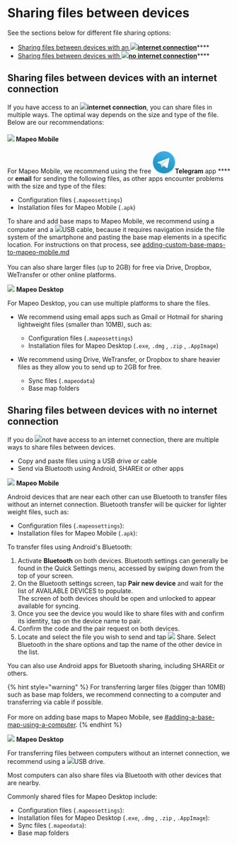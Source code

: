 # Sharing files between devices

See the sections below for different file sharing options:

* [Sharing files between devices with an ![](../../../.gitbook/assets/Internet\_connection.png)**internet connection**](./#sharing-files-between-devices-with-an-internet-connection)****
* [Sharing files between devices with  ![](../../../.gitbook/assets/no\_internet\_connection.png)**no internet connection**](./#sharing-files-between-devices-with-no-internet-connection)****

## **Sharing files between devices with an internet connection**

If you have access to an ![](../../../.gitbook/assets/Internet\_connection.png)**internet connection**, you can share files in multiple ways. The optimal way depends on the size and type of the file. Below are our recommendations:

#### ![](../../../.gitbook/assets/Mapeo\_Mobile.png) **Mapeo Mobile**

For Mapeo Mobile, we recommend using the free ![](../../../.gitbook/assets/Telegram-logo.png)**Telegram** app **** or **email** for sending the following files, as other apps encounter problems with the size and type of the files:

* Configuration files (`.mapeosettings`)&#x20;
* Installation files for Mapeo Mobile (`.apk`)

To share and add base maps to Mapeo Mobile, we recommend using a computer and a ![](../../../.gitbook/assets/USB\_cable.png)USB cable, because it requires navigation inside the file system of the smartphone and pasting the base map elements in a specific location. For instructions on that process, see [adding-custom-base-maps-to-mapeo-mobile.md](../../mapeo-mobile-installation-setup/adding-custom-base-maps-to-mapeo-mobile.md "mention")\
\
You can also share larger files (up to 2GB) for free via Drive, Dropbox, WeTransfer or other online platforms.



![](../../../.gitbook/assets/Mapeo\_Desktop.png) **Mapeo Desktop**

For Mapeo Desktop, you can use multiple platforms to share the files.&#x20;

*   We recommend using email apps such as Gmail or Hotmail for sharing lightweight files (smaller than 10MB), such as:

    * Configuration files (`.mapeosettings`)
    * Installation files for Mapeo Desktop (`.exe`, `.dmg` , `.zip` , `.AppImage`)


* We recommend using Drive, WeTransfer, or Dropbox to share heavier files as they allow you to send up to 2GB for free.
  * Sync files (`.mapeodata`)
  * Base map folders

## **Sharing files between devices with  no internet connection**

If you do ![](../../../.gitbook/assets/no\_internet\_connection.png)not have access to an internet connection, there are multiple ways to share files between devices.

* Copy and paste files using a USB drive or cable
* Send via Bluetooth using Android, SHAREit or other apps

![](../../../.gitbook/assets/Mapeo\_Mobile.png) **Mapeo Mobile**

Android devices that are near each other can use Bluetooth to transfer files without an internet connection. Bluetooth transfer will be quicker for lighter weight files, such as:&#x20;

* Configuration files (`.mapeosettings`):&#x20;
* Installation files for Mapeo Mobile (`.apk`):

To transfer files using Android's Bluetooth:

1. Activate **Bluetooth** on both devices. Bluetooth settings can generally be found in the Quick Settings menu, accessed by swiping down from the top of your screen.
2. On the Bluetooth settings screen, tap **Pair new device** and wait for the list of AVAILABLE DEVICES to populate.\
   The screen of both devices should be open and unlocked to appear available for syncing.
3. Once you see the device you would like to share files with and confirm its identity, tap on the device name to pair.&#x20;
4. Confirm the code and the pair request on both devices.
5. Locate and select the file you wish to send and tap  ![](../../../.gitbook/assets/app\_icons\_share\_35px.png) Share. Select Bluetooth in the share options and tap the name of the other device in the list.

You can also use Android apps for Bluetooth sharing, including SHAREit or others.

{% hint style="warning" %}
For transferring larger files (bigger than 10MB) such as base map folders, we recommend connecting to a computer and transferring via cable if possible. \
\
For more on adding base maps to Mapeo Mobile, see [#adding-a-base-map-using-a-computer](../../mapeo-mobile-installation-setup/adding-custom-base-maps-to-mapeo-mobile.md#adding-a-base-map-using-a-computer "mention").
{% endhint %}



![](../../../.gitbook/assets/Mapeo\_Desktop.png) **Mapeo Desktop**

For transferring files between computers without an internet connection, we recommend using a ![](../../../.gitbook/assets/USB\_stick\_memory.png)USB drive.

Most computers can also share files via Bluetooth with other devices that are nearby.

Commonly shared files for Mapeo Desktop include:

* Configuration files (`.mapeosettings`):&#x20;
* Installation files for Mapeo Desktop (`.exe`, `.dmg` , `.zip` , `.AppImage`):
* Sync files (`.mapeodata`):
* Base map folders
